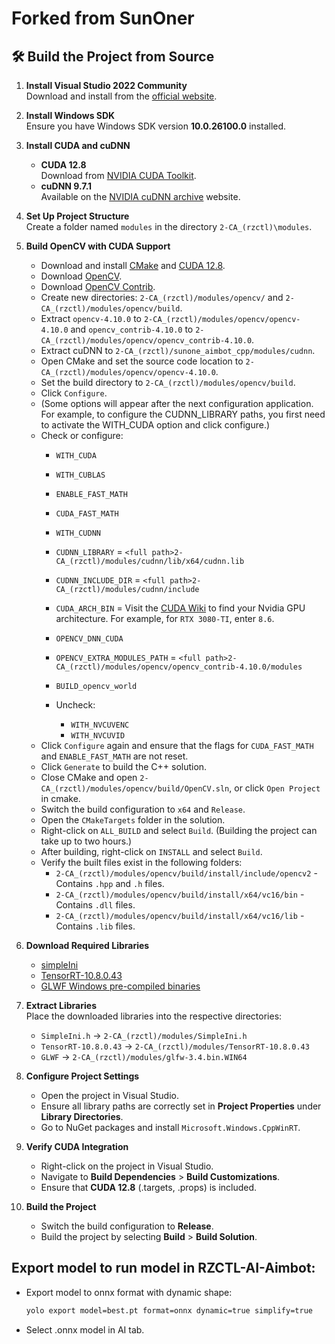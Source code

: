 # Forked from SunOner
## 🛠 Build the Project from Source

1. **Install Visual Studio 2022 Community**  
   Download and install from the [official website](https://visualstudio.microsoft.com/vs/community/).

2. **Install Windows SDK**  
   Ensure you have Windows SDK version **10.0.26100.0** installed.

3. **Install CUDA and cuDNN**  
   - **CUDA 12.8**  
     Download from [NVIDIA CUDA Toolkit](https://developer.nvidia.com/cuda-toolkit).
   - **cuDNN 9.7.1**  
     Available on the [NVIDIA cuDNN archive](https://developer.nvidia.com/cudnn-downloads) website.

4. **Set Up Project Structure**  
   Create a folder named `modules` in the directory `2-CA_(rzctl)\modules`.

5. **Build OpenCV with CUDA Support**
	- Download and install [CMake](https://cmake.org/) and [CUDA 12.8](https://developer.nvidia.com/cuda-12-8-0-download-archive).
	- Download [OpenCV](https://github.com/opencv/opencv).
	- Download [OpenCV Contrib](https://github.com/opencv/opencv_contrib/tags).
	- Create new directories: `2-CA_(rzctl)/modules/opencv/` and `2-CA_(rzctl)/modules/opencv/build`.
	- Extract `opencv-4.10.0` to `2-CA_(rzctl)/modules/opencv/opencv-4.10.0` and `opencv_contrib-4.10.0` to `2-CA_(rzctl)/modules/opencv/opencv_contrib-4.10.0`.
	- Extract cuDNN to `2-CA_(rzctl)/sunone_aimbot_cpp/modules/cudnn`.
	- Open CMake and set the source code location to `2-CA_(rzctl)/modules/opencv/opencv-4.10.0`.
	- Set the build directory to `2-CA_(rzctl)/modules/opencv/build`.
	- Click `Configure`.
	- (Some options will appear after the next configuration application. For example, to configure the CUDNN_LIBRARY paths, you first need to activate the WITH_CUDA option and click configure.)
	- Check or configure:
		- `WITH_CUDA`
		- `WITH_CUBLAS`
		- `ENABLE_FAST_MATH`
		- `CUDA_FAST_MATH`
		- `WITH_CUDNN`
		- `CUDNN_LIBRARY` = `<full path>2-CA_(rzctl)/modules/cudnn/lib/x64/cudnn.lib`
		- `CUDNN_INCLUDE_DIR` = `<full path>2-CA_(rzctl)/modules/cudnn/include`
		- `CUDA_ARCH_BIN` = Visit the [CUDA Wiki](https://en.wikipedia.org/wiki/CUDA) to find your Nvidia GPU architecture. For example, for `RTX 3080-TI`, enter `8.6`.
		- `OPENCV_DNN_CUDA`
		- `OPENCV_EXTRA_MODULES_PATH` = `<full path>2-CA_(rzctl)/modules/opencv/opencv_contrib-4.10.0/modules`
		- `BUILD_opencv_world`
		
		- Uncheck:
			- `WITH_NVCUVENC`
			- `WITH_NVCUVID`
   - Click `Configure` again and ensure that the flags for `CUDA_FAST_MATH` and `ENABLE_FAST_MATH` are not reset.
   - Click `Generate` to build the C++ solution.
   - Close CMake and open `2-CA_(rzctl)/modules/opencv/build/OpenCV.sln`, or click `Open Project` in cmake.
   - Switch the build configuration to `x64` and `Release`.
   - Open the `CMakeTargets` folder in the solution.
   - Right-click on `ALL_BUILD` and select `Build`. (Building the project can take up to two hours.)
   - After building, right-click on `INSTALL` and select `Build`.
   - Verify the built files exist in the following folders:
     - `2-CA_(rzctl)/modules/opencv/build/install/include/opencv2` - Contains `.hpp` and `.h` files.
     - `2-CA_(rzctl)/modules/opencv/build/install/x64/vc16/bin` - Contains `.dll` files.
     - `2-CA_(rzctl)/modules/opencv/build/install/x64/vc16/lib` - Contains `.lib` files.

6. **Download Required Libraries**  
	- [simpleIni](https://github.com/brofield/simpleini/blob/master/SimpleIni.h)
	- [TensorRT-10.8.0.43](https://developer.nvidia.com/tensorrt/download/10x)
	- [GLWF Windows pre-compiled binaries](https://www.glfw.org/download.html)
	
7. **Extract Libraries**  
	Place the downloaded libraries into the respective directories:
	- `SimpleIni.h` -> `2-CA_(rzctl)/modules/SimpleIni.h`
	- `TensorRT-10.8.0.43` -> `2-CA_(rzctl)/modules/TensorRT-10.8.0.43`
	- `GLWF` -> `2-CA_(rzctl)/modules/glfw-3.4.bin.WIN64`
   
8. **Configure Project Settings**
	- Open the project in Visual Studio.
	- Ensure all library paths are correctly set in **Project Properties** under **Library Directories**.
	- Go to NuGet packages and install `Microsoft.Windows.CppWinRT`.

9. **Verify CUDA Integration**
	- Right-click on the project in Visual Studio.
	- Navigate to **Build Dependencies** > **Build Customizations**.
	- Ensure that **CUDA 12.8** (.targets, .props) is included.

10. **Build the Project**
    - Switch the build configuration to **Release**.
    - Build the project by selecting **Build** > **Build Solution**.
## Export model to run model in RZCTL-AI-Aimbot:
- Export model to onnx format with dynamic shape:
	```bash
	yolo export model=best.pt format=onnx dynamic=true simplify=true
	```
- Select .onnx model in AI tab.
